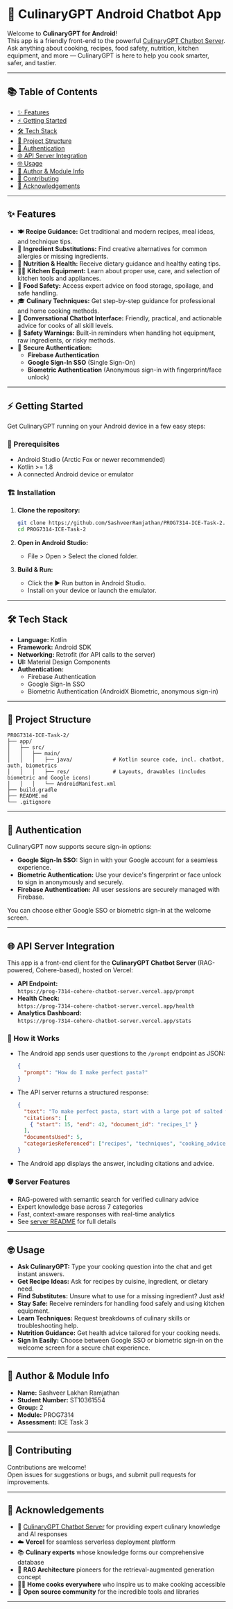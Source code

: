 # 🍳 CulinaryGPT Android Chatbot App

Welcome to **CulinaryGPT for Android**!  
This app is a friendly front-end to the powerful [CulinaryGPT Chatbot Server](https://github.com/SashveerRamjathan/PROG7314-Cohere-Chatbot-Server). Ask anything about cooking, recipes, food safety, nutrition, kitchen equipment, and more — CulinaryGPT is here to help you cook smarter, safer, and tastier.

---

## 📚 Table of Contents

- [✨ Features](#features)
- [⚡ Getting Started](#getting-started)
- [🛠️ Tech Stack](#tech-stack)
- [📁 Project Structure](#project-structure)
- [🔑 Authentication](#authentication)
- [🌐 API Server Integration](#api-server-integration)
- [🤓 Usage](#usage)
- [👤 Author & Module Info](#author--module-info)
- [👥 Contributing](#contributing)
- [🙏 Acknowledgements](#acknowledgements)

---

## ✨ Features

- 🍽️ **Recipe Guidance:** Get traditional and modern recipes, meal ideas, and technique tips.
- 🥦 **Ingredient Substitutions:** Find creative alternatives for common allergies or missing ingredients.
- 🥗 **Nutrition & Health:** Receive dietary guidance and healthy eating tips.
- 🧑‍🍳 **Kitchen Equipment:** Learn about proper use, care, and selection of kitchen tools and appliances.
- 🦠 **Food Safety:** Access expert advice on food storage, spoilage, and safe handling.
- 🎓 **Culinary Techniques:** Get step-by-step guidance for professional and home cooking methods.
- 🤖 **Conversational Chatbot Interface:** Friendly, practical, and actionable advice for cooks of all skill levels.
- 🚦 **Safety Warnings:** Built-in reminders when handling hot equipment, raw ingredients, or risky methods.
- 🔑 **Secure Authentication:**  
  - **Firebase Authentication**  
  - **Google Sign-In SSO** (Single Sign-On)  
  - **Biometric Authentication** (Anonymous sign-in with fingerprint/face unlock)

---

## ⚡ Getting Started

Get CulinaryGPT running on your Android device in a few easy steps:

### 🧰 Prerequisites

- Android Studio (Arctic Fox or newer recommended)
- Kotlin >= 1.8
- A connected Android device or emulator

### 🏗️ Installation

1. **Clone the repository:**
   ```bash
   git clone https://github.com/SashveerRamjathan/PROG7314-ICE-Task-2.git
   cd PROG7314-ICE-Task-2
   ```

2. **Open in Android Studio:**
   - File > Open > Select the cloned folder.

3. **Build & Run:**
   - Click the ▶️ Run button in Android Studio.
   - Install on your device or launch the emulator.

---

## 🛠️ Tech Stack

- **Language:** Kotlin
- **Framework:** Android SDK
- **Networking:** Retrofit (for API calls to the server)
- **UI:** Material Design Components
- **Authentication:**  
  - Firebase Authentication  
  - Google Sign-In SSO  
  - Biometric Authentication (AndroidX Biometric, anonymous sign-in)

---

## 📁 Project Structure

```
PROG7314-ICE-Task-2/
├── app/
│   ├── src/
│   │   ├── main/
│   │   │   ├── java/             # Kotlin source code, incl. chatbot, auth, biometrics
│   │   │   ├── res/              # Layouts, drawables (includes biometric and Google icons)
│   │   │   └── AndroidManifest.xml
├── build.gradle
├── README.md
└── .gitignore
```

---

## 🔑 Authentication

CulinaryGPT now supports secure sign-in options:
- **Google Sign-In SSO:** Sign in with your Google account for a seamless experience.
- **Biometric Authentication:** Use your device's fingerprint or face unlock to sign in anonymously and securely.
- **Firebase Authentication:** All user sessions are securely managed with Firebase.

You can choose either Google SSO or biometric sign-in at the welcome screen.

---

## 🌐 API Server Integration

This app is a front-end client for the **CulinaryGPT Chatbot Server** (RAG-powered, Cohere-based), hosted on Vercel:

- **API Endpoint:**  
  `https://prog-7314-cohere-chatbot-server.vercel.app/prompt`
- **Health Check:**  
  `https://prog-7314-cohere-chatbot-server.vercel.app/health`
- **Analytics Dashboard:**  
  `https://prog-7314-cohere-chatbot-server.vercel.app/stats`

### 🔌 How it Works

- The Android app sends user questions to the `/prompt` endpoint as JSON:
  ```json
  {
    "prompt": "How do I make perfect pasta?"
  }
  ```
- The API server returns a structured response:
  ```json
  {
    "text": "To make perfect pasta, start with a large pot of salted water...",
    "citations": [
      { "start": 15, "end": 42, "document_id": "recipes_1" }
    ],
    "documentsUsed": 5,
    "categoriesReferenced": ["recipes", "techniques", "cooking_advice"]
  }
  ```
- The Android app displays the answer, including citations and advice.

### 🛡️ Server Features
- RAG-powered with semantic search for verified culinary advice
- Expert knowledge base across 7 categories
- Fast, context-aware responses with real-time analytics
- See [server README](https://github.com/SashveerRamjathan/PROG7314-Cohere-Chatbot-Server) for full details

---

## 🤓 Usage

- **Ask CulinaryGPT:** Type your cooking question into the chat and get instant answers.
- **Get Recipe Ideas:** Ask for recipes by cuisine, ingredient, or dietary need.
- **Find Substitutes:** Unsure what to use for a missing ingredient? Just ask!
- **Stay Safe:** Receive reminders for handling food safely and using kitchen equipment.
- **Learn Techniques:** Request breakdowns of culinary skills or troubleshooting help.
- **Nutrition Guidance:** Get health advice tailored for your cooking needs.
- **Sign In Easily:** Choose between Google SSO or biometric sign-in on the welcome screen for a secure chat experience.

---

## 👤 Author & Module Info

- **Name:** Sashveer Lakhan Ramjathan  
- **Student Number:** ST10361554  
- **Group:** 2  
- **Module:** PROG7314  
- **Assessment:** ICE Task 3  

---

## 👥 Contributing

Contributions are welcome!  
Open issues for suggestions or bugs, and submit pull requests for improvements.

---

## 🙏 Acknowledgements

- 🤖 [CulinaryGPT Chatbot Server](https://github.com/SashveerRamjathan/PROG7314-Cohere-Chatbot-Server) for providing expert culinary knowledge and AI responses
- ☁️ **Vercel** for seamless serverless deployment platform
- 📚 **Culinary experts** whose knowledge forms our comprehensive database
- 🔬 **RAG Architecture** pioneers for the retrieval-augmented generation concept
- 👨‍🍳 **Home cooks everywhere** who inspire us to make cooking accessible
- 🌟 **Open source community** for the incredible tools and libraries

---
